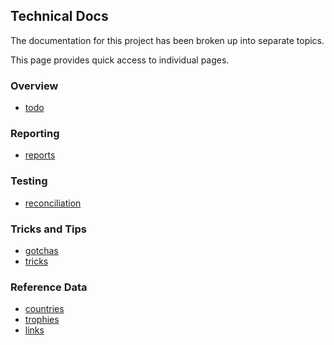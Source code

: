 ## Technical Docs

The documentation for this project has been broken up into separate topics. 

This page provides quick access to individual pages.



### Overview

- [todo](todo.md)



### Reporting

- [reports](reports.md)



### Testing

- [reconciliation](reconciliation.md)



### Tricks and Tips

- [gotchas](gotchas.md)
- [tricks](tricks.md)



### Reference Data

- [countries](countries.md)
- [trophies](trophies.md)
- [links](links.md)
